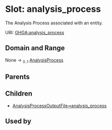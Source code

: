 
# Slot: analysis_process


The Analysis Process associated with an entity.

URI: [GHGA:analysis_process](https://w3id.org/GHGA/analysis_process)


## Domain and Range

None &#8594;  <sub>0..1</sub> [AnalysisProcess](AnalysisProcess.md)

## Parents


## Children

 *  [AnalysisProcessOutputFile➞analysis_process](AnalysisProcessOutputFile_analysis_process.md)

## Used by

